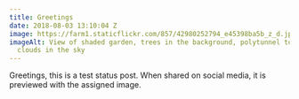 ```yaml
---
title: Greetings
date: 2018-08-03 13:10:04 Z
image: https://farm1.staticflickr.com/857/42980252794_e45398ba5b_z_d.jpg
imageAlt: View of shaded garden, trees in the background, polytunnel to the right,
  clouds in the sky
---
```


Greetings, this is a test status post. When shared on social media, it is previewed with the assigned image. 
